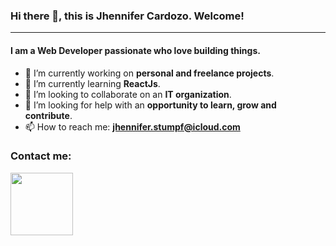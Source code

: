 ### Hi there 👋, this is Jhennifer Cardozo. Welcome!

----
#### I am a Web Developer passionate who love building things.
<!--
**JhenniferCardozo/jhennifercardozo** is a ✨ _special_ ✨ repository because its `README.md` (this file) appears on your GitHub profile.
-->

* 🔭 I’m currently working on **personal and freelance projects**.
* 🌱 I’m currently learning **ReactJs**. 
* 👯 I’m looking to collaborate on an **IT organization**.
* 🤔 I’m looking for help with an **opportunity to learn, grow and contribute**.
* 📫 How to reach me: **jhennifer.stumpf@icloud.com**

### Contact me:
<div align="left">
<a href="https://linkedin.com/in/jhennifercardozo" target="blank"><img src="https://raw.githubusercontent.com/soroushchehresa/github-readme-linkedin/master/linkedin-github.png" width="100" /></a>
</div>
